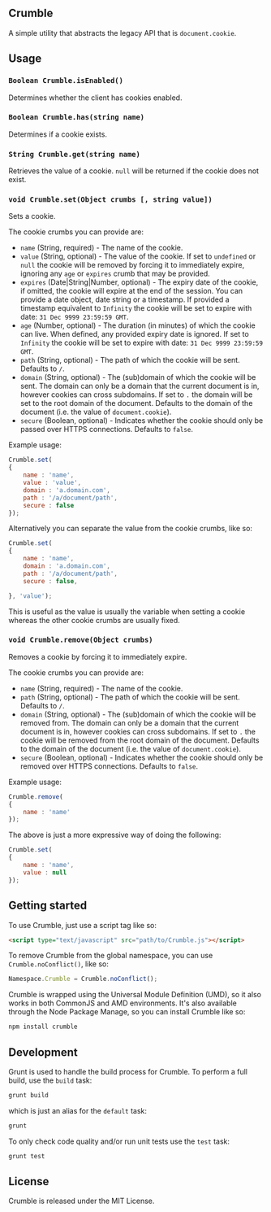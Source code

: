 ## Crumble

A simple utility that abstracts the legacy API that is `document.cookie`.

## Usage

### `Boolean Crumble.isEnabled()`

Determines whether the client has cookies enabled.

### `Boolean Crumble.has(string name)`

Determines if a cookie exists.

### `String Crumble.get(string name)`

Retrieves the value of a cookie. `null` will be returned if the cookie does not exist.

### `void Crumble.set(Object crumbs [, string value])`

Sets a cookie.

The cookie crumbs you can provide are:

* `name` (String, required) - The name of the cookie.
* `value` (String, optional) - The value of the cookie. If set to `undefined` or `null` the cookie will be removed by forcing it to immediately expire, ignoring any `age` or `expires` crumb that may be provided.
* `expires` (Date|String|Number, optional) - The expiry date of the cookie, if omitted, the cookie will expire at the end of the session. You can provide a date object, date string or a timestamp. If provided a timestamp equivalent to `Infinity` the cookie will be set to expire with date: `31 Dec 9999 23:59:59 GMT`.
* `age` (Number, optional) - The duration (in minutes) of which the cookie can live. When defined, any provided expiry date is ignored. If set to `Infinity` the cookie will be set to expire with date: `31 Dec 9999 23:59:59 GMT`.
* `path` (String, optional) - The path of which the cookie will be sent. Defaults to `/`.
* `domain` (String, optional) - The (sub)domain of which the cookie will be sent. The domain can only be a domain that the current document is in, however cookies can cross subdomains. If set to `.` the domain will be set to the root domain of the document. Defaults to the domain of the document (i.e. the value of `document.cookie`).
* `secure` (Boolean, optional) - Indicates whether the cookie should only be passed over HTTPS connections. Defaults to `false`.

Example usage:

``` js
Crumble.set(
{
	name : 'name',
	value : 'value',
	domain : 'a.domain.com',
	path : '/a/document/path',
	secure : false
});
```

Alternatively you can separate the value from the cookie crumbs, like so:

``` js
Crumble.set(
{
	name : 'name',
	domain : 'a.domain.com',
	path : '/a/document/path',
	secure : false,

}, 'value');
```

This is useful as the value is usually the variable when setting a cookie whereas the other cookie crumbs are usually fixed.

### `void Crumble.remove(Object crumbs)`

Removes a cookie by forcing it to immediately expire.

The cookie crumbs you can provide are:

* `name` (String, required) - The name of the cookie.
* `path` (String, optional) - The path of which the cookie will be sent. Defaults to `/`.
* `domain` (String, optional) - The (sub)domain of which the cookie will be removed from. The domain can only be a domain that the current document is in, however cookies can cross subdomains. If set to `.` the cookie will be removed from the root domain of the document. Defaults to the domain of the document (i.e. the value of `document.cookie`).
* `secure` (Boolean, optional) - Indicates whether the cookie should only be removed over HTTPS connections. Defaults to `false`.

Example usage:

``` js
Crumble.remove(
{
	name : 'name'
});
```

The above is just a more expressive way of doing the following:

``` js
Crumble.set(
{
	name : 'name',
	value : null
});
```

## Getting started

To use Crumble, just use a script tag like so:

``` html
<script type="text/javascript" src="path/to/Crumble.js"></script>
```

To remove Crumble from the global namespace, you can use `Crumble.noConflict()`, like so:

``` js
Namespace.Crumble = Crumble.noConflict();
```

Crumble is wrapped using the Universal Module Definition (UMD), so it also works in both CommonJS and AMD environments. It's also available through the Node Package Manage, so you can install Crumble like so:

``` sh
npm install crumble
```

## Development

Grunt is used to handle the build process for Crumble. To perform a full build, use the `build` task:

``` sh
grunt build
```

which is just an alias for the `default` task:

``` sh
grunt
```

To only check code quality and/or run unit tests use the `test` task:

``` sh
grunt test
```

## License

Crumble is released under the MIT License.
